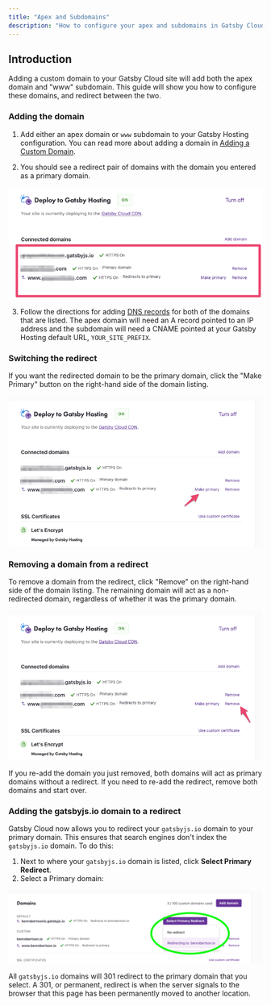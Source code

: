 ```yaml
---
title: "Apex and Subdomains"
description: "How to configure your apex and subdomains in Gatsby Cloud"
---
```


## Introduction

Adding a custom domain to your Gatsby Cloud site will add both the apex domain and "www" subdomain. This guide will show you how to configure these domains, and redirect between the two.

### Adding the domain

1. Add either an apex domain or `www` subdomain to your Gatsby Hosting configuration. You can read more about adding a domain in [Adding a Custom Domain](/docs/how-to/cloud/adding-a-custom-domain/).

2. You should see a redirect pair of domains with the domain you entered as a primary domain.

![List of connected domains](../../images/primary-domain.png)

3. Follow the directions for adding [DNS records](cloudflare.com/learning/dns/dns-records/) for both of the domains that are listed. The apex domain will need an A record pointed to an IP address and the subdomain will need a CNAME pointed at your Gatsby Hosting default URL, `YOUR_SITE_PREFIX`.

### Switching the redirect

If you want the redirected domain to be the primary domain, click the "Make Primary" button on the right-hand side of the domain listing.

![Button to change primary domain](../../images/make-primary.png)

### Removing a domain from a redirect

To remove a domain from the redirect, click "Remove" on the right-hand side of the domain listing. The remaining domain will act as a non-redirected domain, regardless of whether it was the primary domain.

![Button to remove a domain from a redirect](../../images/remove-from-redirect.png)

If you re-add the domain you just removed, both domains will act as primary domains without a redirect. If you need to re-add the redirect, remove both domains and start over.

### Adding the gatsbyjs.io domain to a redirect

Gatsby Cloud now allows you to redirect your `gatsbyjs.io` domain to your primary domain. This ensures that search engines don't index the `gatsbyjs.io` domain. To do this:

1. Next to where your `gatsbyjs.io` domain is listed, click **Select Primary Redirect**.
1. Select a Primary domain:

![Gatsby Domain Redirect](../../images/gatsby-domain-redirect.png)

All `gatsbyjs.io` domains will 301 redirect to the primary domain that you select. A 301, or permanent, redirect is when the server signals to the browser that this page has been permanently moved to another location.
